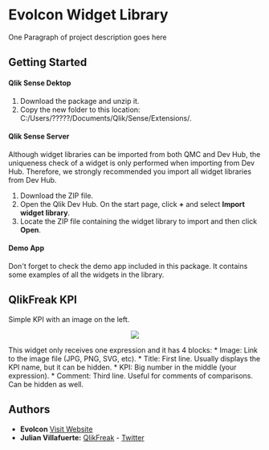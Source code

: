 # Evolcon Widget Library
One Paragraph of project description goes here

## Getting Started

#### Qlik Sense Dektop
1. Download the package and unzip it.
2. Copy the new folder to this location: C:/Users/?????/Documents/Qlik/Sense/Extensions/.

#### Qlik Sense Server
Although widget libraries can be imported from both QMC and Dev Hub, the uniqueness check of a widget is only performed when importing from Dev Hub. Therefore, we strongly recommended you import all widget libraries from Dev Hub.
1. Download the ZIP file.
2. Open the Qlik Dev Hub. On the start page, click **+** and select **Import widget library**.
3. Locate the ZIP file containing the widget library to import and then click **Open**.

#### Demo App
Don't forget to check the demo app included in this package. It contains some examples of all the widgets in the library.

## QlikFreak KPI
Simple KPI with an image on the left.
<p align="center"><img src="https://qlikfreak.files.wordpress.com/2018/02/35_1001.png"></p>
This widget only receives one expression and it has 4 blocks:
* Image: Link to the image file (JPG, PNG, SVG, etc).
* Title: First line. Usually displays the KPI name, but it can be hidden.
* KPI: Big number in the middle (your expression).
* Comment: Third line. Useful for comments of comparisons. Can be hidden as well.


## Authors
* **Evolcon** [Visit Website](http://evolcon.com/)
* **Julian Villafuerte:** [QlikFreak](https://qlikfreak.wordpress.com/)  -  [Twitter](https://twitter.com/qlikfreak)


